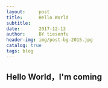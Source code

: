 ```yaml
---
layout:     post
title:      Hello World
subtitle:   
date:       2017-12-13
author:     BY tiesenfu
header-img: img/post-bg-2015.jpg
catalog: true 
tags: blog
---
```

## Hello World，I'm coming

